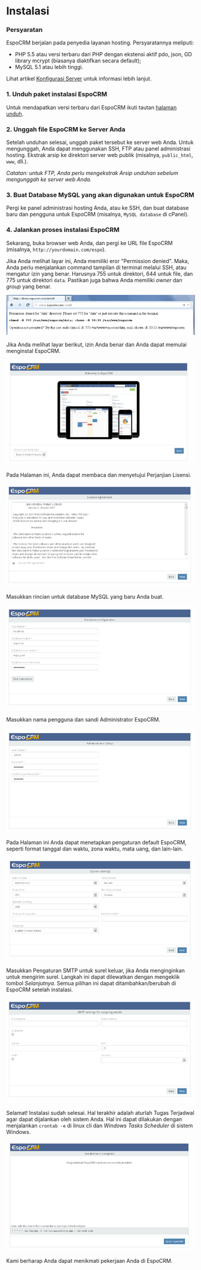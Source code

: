 # Instalasi

### Persyaratan
EspoCRM berjalan pada penyedia layanan hosting. Persyaratannya meliputi:

* PHP 5.5 atau versi terbaru dari PHP dengan ekstensi aktif pdo, json, GD library mcrypt (biasanya diaktifkan secara default);
* MySQL 5.1 atau lebih tinggi.

Lihat artikel [Konfigurasi Server](server-configuration.md) untuk informasi lebih lanjut.

### 1. Unduh paket instalasi EspoCRM
Untuk mendapatkan versi terbaru dari EspoCRM ikuti tautan [halaman unduh](http://www.espocrm.com/download/).

### 2. Unggah file EspoCRM ke Server Anda

Setelah unduhan selesai, unggah paket tersebut ke server web Anda.
Untuk mengunggah, Anda dapat menggunakan SSH, FTP atau panel administrasi hosting.
Ekstrak arsip ke direktori server web publik (misalnya, `public_html`, `www`, dll.).

_Catatan: untuk FTP, Anda perlu mengekstrak Arsip unduhan sebelum mengunggah ke server web Anda._

### 3. Buat Database MySQL yang akan digunakan untuk EspoCRM

Pergi ke panel administrasi hosting Anda, atau ke SSH, dan buat database baru dan pengguna untuk EspoCRM (misalnya, `MySQL database` di cPanel).

### 4. Jalankan proses instalasi EspoCRM

Sekarang, buka browser web Anda, dan pergi ke URL file EspoCRM (misalnya, `http://yourdomain.com/espo`).

Jika Anda melihat layar ini, Anda memiliki eror "Permission denied".
Maka, Anda perlu menjalankan command tampilan di terminal melalui SSH, atau mengatur izin yang benar.
Harusnya 755 untuk direktori, 644 untuk file, dan 775 untuk direktori `data`.
Pastikan juga bahwa Anda memiliki _owner_ dan _group_ yang benar.

![1](https://raw.githubusercontent.com/espocrm/documentation/master/docs/_static/images/administration/installation/1.png)

Jika Anda melihat layar berikut, izin Anda benar dan Anda dapat memulai menginstal EspoCRM.

![2](https://raw.githubusercontent.com/espocrm/documentation/master/docs/_static/images/administration/installation/2.png)

Pada Halaman ini, Anda dapat membaca dan menyetujui Perjanjian Lisensi.

![3](https://raw.githubusercontent.com/espocrm/documentation/master/docs/_static/images/administration/installation/3.png)

Masukkan rincian untuk database MySQL yang baru Anda buat.

![4](https://raw.githubusercontent.com/espocrm/documentation/master/docs/_static/images/administration/installation/4.png)

Masukkan nama pengguna dan sandi Administrator EspoCRM.

![5](https://raw.githubusercontent.com/espocrm/documentation/master/docs/_static/images/administration/installation/5.png)

Pada Halaman ini Anda dapat menetapkan pengaturan default EspoCRM, seperti format tanggal dan waktu, zona waktu, mata uang, dan lain-lain.

![6](https://raw.githubusercontent.com/espocrm/documentation/master/docs/_static/images/administration/installation/6.png)

Masukkan Pengaturan SMTP untuk surel keluar, jika Anda menginginkan untuk mengirim surel.
Langkah ini dapat dilewatkan dengan mengeklik tombol _Selanjutnya_.
Semua pilihan ini dapat ditambahkan/berubah di EspoCRM setelah instalasi.

![7](https://raw.githubusercontent.com/espocrm/documentation/master/docs/_static/images/administration/installation/7.png)

Selamat! Instalasi sudah selesai.
Hal terakhir adalah aturlah Tugas Terjadwal agar dapat dijalankan oleh sistem Anda. Hal ini dapat dilakukan dengan menjalankan `crontab -e` di linux cli dan _Windows Tasks Scheduler_ di sistem Windows.

![8](https://raw.githubusercontent.com/espocrm/documentation/master/docs/_static/images/administration/installation/8.png)

Kami berharap Anda dapat menikmati pekerjaan Anda di EspoCRM.








